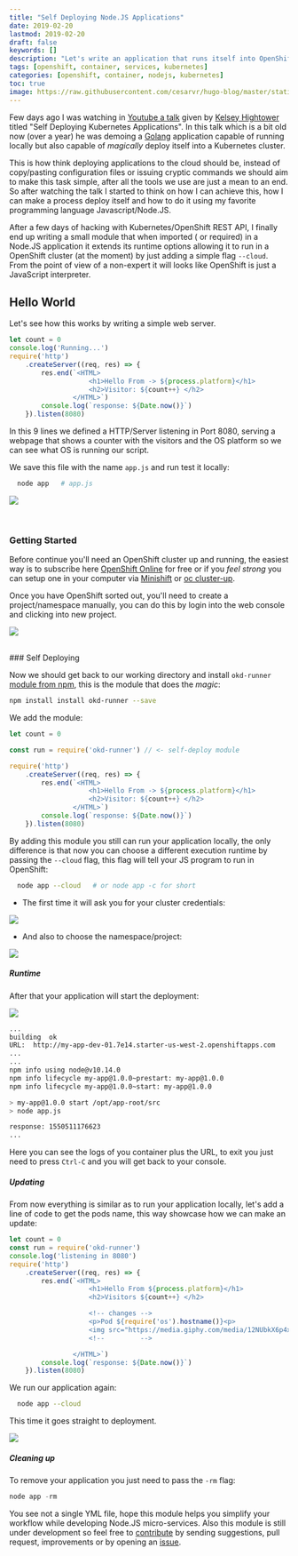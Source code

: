 ```yaml
---
title: "Self Deploying Node.JS Applications"
date: 2019-02-20
lastmod: 2019-02-20
draft: false
keywords: []
description: "Let's write an application that runs itself into OpenShift."
tags: [openshift, container, services, kubernetes]
categories: [openshift, container, nodejs, kubernetes]
toc: true
image: https://raw.githubusercontent.com/cesarvr/hugo-blog/master/static/static/logo/js.png
---
```


Few days ago I was watching in [Youtube a talk](https://www.youtube.com/watch?v=XPC-hFL-4lU) given by [Kelsey Hightower](https://twitter.com/kelseyhightower) titled "Self Deploying Kubernetes Applications". In this talk which is a bit old now (over a year) he was demoing a [Golang](https://golang.org) application capable of running locally but also capable of *magically* deploy itself into a Kubernetes cluster.

<!--more-->

This is how think deploying applications to the cloud should be, instead of copy/pasting configuration files or issuing cryptic commands we should  aim to make this task simple, after all the tools we use are just a mean to an end. So after watching the talk I started to think on how I can achieve this, how I can make a process deploy itself and how to do it using my favorite programming language Javascript/Node.JS.

After a few days of hacking with Kubernetes/OpenShift REST API, I finally end up writing a small module that when imported ( or required) in a Node.JS application it extends its runtime options allowing it to run in a OpenShift cluster (at the moment) by just adding a simple flag ``--cloud``. From the point of view of a non-expert it will looks like OpenShift is just a JavaScript interpreter.

## Hello World

Let's see how this works by writing a simple web server.

```js
let count = 0
console.log('Running...')
require('http')
    .createServer((req, res) => {
        res.end(`<HTML>
                    <h1>Hello From -> ${process.platform}</h1>
                    <h2>Visitor: ${count++} </h2>
                </HTML>`)
        console.log(`response: ${Date.now()}`)
    }).listen(8080)
```
In this 9 lines we defined a HTTP/Server listening in Port 8080, serving a webpage that shows a counter with the visitors and the OS platform so we can see what OS is running our script.

We save this file with the name ``app.js`` and run test it locally:

```sh
  node app   # app.js
```

![](https://github.com/cesarvr/hugo-blog/blob/master/static/self-deploy/self-deploy-before.gif?raw=true)


<BR>

### Getting Started

Before continue you'll need an OpenShift cluster up and running, the easiest way is to subscribe here [OpenShift Online](https://manage.openshift.com/) for free or if you *feel strong* you can setup one in your computer via [Minishift](https://github.com/minishift/minishift) or [oc cluster-up](https://github.com/cesarvr/Openshift#ocup).

Once you have OpenShift sorted out, you'll need to create a project/namespace manually, you can do this by login into the web console and clicking into new project.

![](https://github.com/cesarvr/hugo-blog/blob/master/static/self-deploy/making-project.gif?raw=true)

<BR>
### Self Deploying

Now we should get back to our working directory and install ``okd-runner`` [module from npm](https://www.npmjs.com/package/okd-runner), this is the module that does the *magic*:

```sh
npm install install okd-runner --save
```

We add the module:

```js
let count = 0

const run = require('okd-runner') // <- self-deploy module

require('http')
    .createServer((req, res) => {
        res.end(`<HTML>
                    <h1>Hello From -> ${process.platform}</h1>
                    <h2>Visitor: ${count++} </h2>
                </HTML>`)
        console.log(`response: ${Date.now()}`)
    }).listen(8080)
```

By adding this module you still can run your application locally, the only difference is that now you can choose a different execution runtime by passing the ``--cloud`` flag, this flag will tell your JS program to run in OpenShift:

```sh
  node app --cloud   # or node app -c for short
```

* The first time it will ask you for your cluster credentials:

![](https://github.com/cesarvr/hugo-blog/blob/master/static/self-deploy/credentials.png?raw=true)


* And also to choose the namespace/project:

![](https://github.com/cesarvr/hugo-blog/blob/master/static/self-deploy/namespace.png?raw=true)


##### Runtime

After that your application will start the deployment:

![](https://github.com/cesarvr/hugo-blog/blob/master/static/self-deploy/self-deployment.gif?raw=true)


```sh
...
building  ok
URL:  http://my-app-dev-01.7e14.starter-us-west-2.openshiftapps.com
...
...
npm info using node@v10.14.0
npm info lifecycle my-app@1.0.0~prestart: my-app@1.0.0
npm info lifecycle my-app@1.0.0~start: my-app@1.0.0

> my-app@1.0.0 start /opt/app-root/src
> node app.js

response: 1550511176623
...
```

Here you can see the logs of you container plus the URL, to exit you just need to press ``Ctrl-C`` and you will get back to your console.

##### Updating

From now everything is similar as to run your application locally, let's add a line of code to get the pods name, this way showcase how we can make an update:

```js
let count = 0
const run = require('okd-runner')
console.log('listening in 8080')
require('http')
    .createServer((req, res) => {
        res.end(`<HTML>
                    <h1>Hello From ${process.platform}</h1>
                    <h2>Visitors ${count++} </h2>

                    <!-- changes -->
                    <p>Pod ${require('os').hostname()}<p>
                    <img src="https://media.giphy.com/media/12NUbkX6p4xOO4/giphy.gif">
                    <!--         -->

                </HTML>`)
        console.log(`response: ${Date.now()}`)
    }).listen(8080)

```

We run our application again:

```sh
  node app --cloud
```

This time it goes straight to deployment.

![](https://github.com/cesarvr/hugo-blog/blob/master/static/self-deploy/oc-update.gif?raw=true)


##### Cleaning up

To remove your application you just need to pass the ``-rm`` flag:

```js
node app -rm
```

You see not a single YML file, hope this module helps you simplify your workflow while developing Node.JS micro-services. Also this module is still under development so feel free to [contribute](https://github.com/cesarvr/okd-runner) by sending suggestions, pull request, improvements or by opening an [issue](https://github.com/cesarvr/okd-runner/issues).
